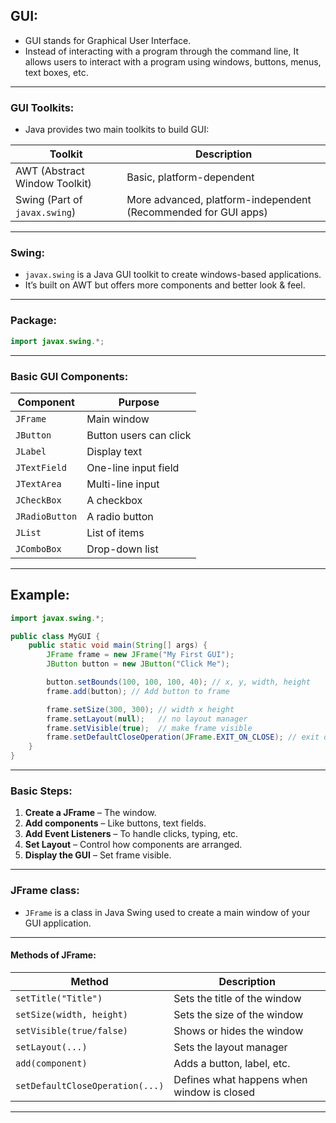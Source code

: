 ## **GUI:**

- GUI stands for Graphical User Interface.
- Instead of interacting with a program through the command line, It allows users to interact with a program using windows, buttons, menus, text boxes, etc.

---

### **GUI Toolkits:**

- Java provides two main toolkits to build GUI:

| Toolkit | Description |
|--------|-------------|
| AWT (Abstract Window Toolkit) | Basic, platform-dependent |
| Swing (Part of `javax.swing`) | More advanced, platform-independent (Recommended for GUI apps) |


---

### **Swing:**

- `javax.swing` is a Java GUI toolkit to create windows-based applications.
- It’s built on AWT but offers more components and better look & feel.

---

### **Package:**

```java
import javax.swing.*;
```

---

### **Basic GUI Components:**

| Component | Purpose |
|----------|---------|
| `JFrame` | Main window |
| `JButton` | Button users can click |
| `JLabel` | Display text |
| `JTextField` | One-line input field |
| `JTextArea` | Multi-line input |
| `JCheckBox` | A checkbox |
| `JRadioButton` | A radio button |
| `JList` | List of items |
| `JComboBox` | Drop-down list |

---

## **Example:**

```java
import javax.swing.*;

public class MyGUI {
    public static void main(String[] args) {
        JFrame frame = new JFrame("My First GUI");
        JButton button = new JButton("Click Me");

        button.setBounds(100, 100, 100, 40); // x, y, width, height
        frame.add(button); // Add button to frame

        frame.setSize(300, 300); // width x height
        frame.setLayout(null);   // no layout manager
        frame.setVisible(true);  // make frame visible
        frame.setDefaultCloseOperation(JFrame.EXIT_ON_CLOSE); // exit on close
    }
}
```

---

### **Basic Steps:**

1. **Create a JFrame** – The window.
2. **Add components** – Like buttons, text fields.
3. **Add Event Listeners** – To handle clicks, typing, etc.
4. **Set Layout** – Control how components are arranged.
5. **Display the GUI** – Set frame visible.

---

### **JFrame class:**

- `JFrame` is a class in Java Swing used to create a main window of your GUI application.

---

#### **Methods of JFrame:**

| Method                        | Description |
|------------------------------|-------------|
| `setTitle("Title")`          | Sets the title of the window |
| `setSize(width, height)`     | Sets the size of the window |
| `setVisible(true/false)`     | Shows or hides the window |
| `setLayout(...)`             | Sets the layout manager |
| `add(component)`             | Adds a button, label, etc. |
| `setDefaultCloseOperation(...)` | Defines what happens when window is closed |

---